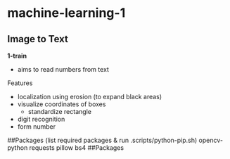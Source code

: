 # machine-learning-1

## Image to Text

**1-train**

- aims to read numbers from text

Features

- localization using erosion (to expand black areas)
- visualize coordinates of boxes
  - standardize rectangle
- digit recognition
- form number

##Packages (list required packages & run .scripts/python-pip.sh)
opencv-python
requests
pillow
bs4
##Packages
